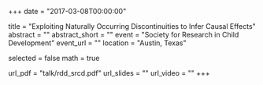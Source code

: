 +++
date = "2017-03-08T00:00:00"

title = "Exploiting Naturally Occurring Discontinuities to Infer Causal Effects"
abstract = ""
abstract_short = ""
event = "Society for Research in Child Development"
event_url = ""
location = "Austin, Texas"

selected = false
math = true

url_pdf = "talk/rdd_srcd.pdf"
url_slides = ""
url_video = ""
+++